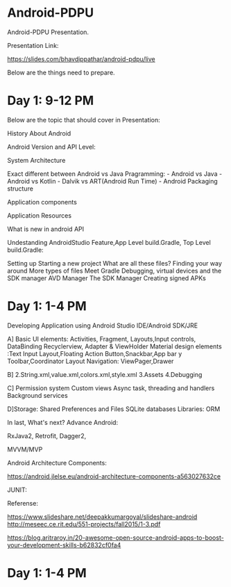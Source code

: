 # Android-PDPU
Android-PDPU Presentation.

Presentation Link:

https://slides.com/bhavdippathar/android-pdpu/live


Below are the things need to prepare.

# Day 1: 9-12 PM

Below are the topic that should cover in Presentation:

History About Android

Android Version and API Level:

System Architecture

Exact different between Android vs Java Pragramming:
    - Android vs Java
    - Android vs Kotlin
    - Dalvik vs ART(Android Run Time)
    - Android Packaging structure

Application components

Application Resources

What is new in android API

Undestanding AndroidStudio Feature,App Level build.Gradle, Top Level build.Gradle:

Setting up
Starting a new project
What are all these files?
Finding your way around
More types of files
Meet Gradle
Debugging, virtual devices and the SDK manager
AVD Manager
The SDK Manager
Creating signed APKs


# Day 1: 1-4 PM
Developing Application using Android Studio IDE/Android SDK/JRE

A]
Basic UI elements:
Activities, Fragment, Layouts,Input controls, DataBinding
Recyclerview, Adapter & ViewHolder
Material design elements :Text Input Layout,Floating Action Button,Snackbar,App bar y Toolbar,Coordinator Layout
Navigation: ViewPager,Drawer    

B]
2.String.xml,value.xml,colors.xml,style.xml
3.Assets
4.Debugging

C]
Permission system
Custom views
Async task, threading and handlers
Background services 

D]Storage:
Shared Preferences and Files
SQLite databases
Libraries: ORM


In last, What's next? Advance Android:

RxJava2,
Retrofit,
Dagger2,


MVVM/MVP

Android Architecture Components:

https://android.jlelse.eu/android-architecture-components-a563027632ce

JUNIT:

Referense:

https://www.slideshare.net/deepakkumargoyal/slideshare-android
http://meseec.ce.rit.edu/551-projects/fall2015/1-3.pdf


https://blog.aritraroy.in/20-awesome-open-source-android-apps-to-boost-your-development-skills-b62832cf0fa4



# Day 1: 1-4 PM

